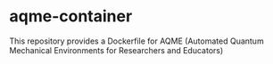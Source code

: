 # aqme-container
This repository provides a Dockerfile for AQME (Automated Quantum Mechanical Environments for Researchers and Educators)
